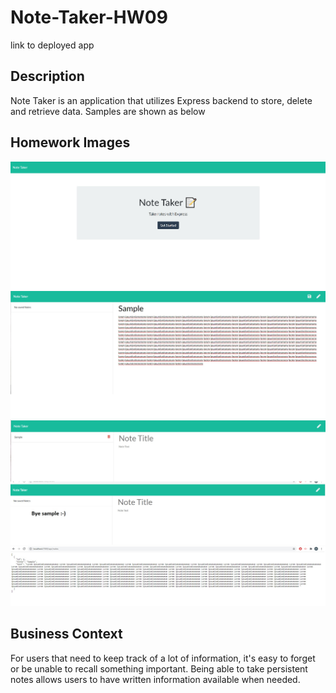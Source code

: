 # Note-Taker-HW09 
link to deployed app 

## Description
Note Taker is an application that utilizes Express backend to store, delete and retrieve data.
Samples are shown as below

## Homework Images

<img src="public/images/main.jpg" alt="Main Page">
<img src="public/images/notetitle.jpg" alt="User input into Title and body section">
<img src="public/images/saved.jpg" alt="Saved and deleted">
<img src="public/images/apinotes.jpg" alt="API/Notes extension">

## Business Context

For users that need to keep track of a lot of information, it's easy to forget or be unable to recall something important. Being able to take persistent notes allows users to have written information available when needed.